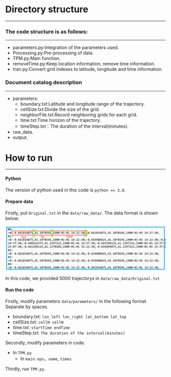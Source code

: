 # Directory structure
***

### The code structure is as follows:
***

- parameters.py:Integration of the parameters used.  
- Processing.py:Pre-processing of data.
- TPM.py:Main function.
- removeTime.py:Keep location information, remove time information.
- tran.py:Convert grid indexes to latitude, longitude and time information.


### Document catalog description
***
- parameters:
    - boundary.txt:Latitude and longitude range of the trajectory.  
    - cellSize.txt:Divide the size of the grid.  
    - neighborFile.txt:Record neighboring grids for each grid.
    - time.txt:Time horizon of the trajectory.
    - timeStep.txt：The duration of the interval(minutes).
- raw_data.  
- output.

# How to run
***
#### Python    
The version of python used in this code is `python == 3.8`.  
#### Prepare data    
Firstly, put `Original.txt` in the `data/raw_data/`. The data format is shown below:  
  
![Diagrams](./Fig.png)  

In this code, we provided 5000 trajectorys in `data/raw_data/Original.txt`
  

#### Run the code
Firstly, modify parameters `data/parameters/` in the following format.  
Separate by spaces.   

- boundary.txt: `lon_left lon_right lat_bottom lat_top`  
- cellSize.txt: `cellH cellW`  
- time.txt: `startTime endTime`
- timeStep.txt: `The duration of the interval(minutes)`  

Secondly, modify parameters in code.  

- In `TPM.py`   
    - In  `main`: `eps`，`name`, `times`

Thirdly, run `TPM.py`.